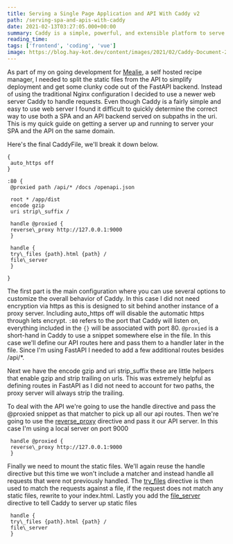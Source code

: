 ```yaml
---
title: Serving a Single Page Application and API With Caddy v2
path: /serving-spa-and-apis-with-caddy
date: 2021-02-13T03:27:05.000+00:00
summary: Caddy is a simple, powerful, and extensible platform to serve your sites, services, and apps, written in Go. It's ability to split your SPA and API with a short and simple config makes it my favorite web-server for my projects. 
reading_time: 
tags: ['frontend', 'coding', 'vue']
image: https://blog.hay-kot.dev/content/images/2021/02/Caddy-Document-2.png
---
```


As part of my on going development for [Mealie](https://github.com/hay-kot/mealie), a self hosted recipe manager, I needed to split the static files from the API to simplify deployment and get some clunky code out of the FastAPI backend. Instead of using the traditional Nginx configuration I decided to use a newer web server Caddy to handle requests. Even though Caddy is a fairly simple and easy to use web server I found it difficult to quickly determine the correct way to use both a SPA and an API backend served on subpaths in the uri. This is my quick guide on getting a server up and running to server your SPA and the API on the same domain. 

Here's the final CaddyFile, we'll break it down below.

```
{
 auto_https off
}

:80 {
 @proxied path /api/* /docs /openapi.json

 root * /app/dist
 encode gzip
 uri strip\_suffix /
 
 handle @proxied {
 reverse\_proxy http://127.0.0.1:9000 
 }

 handle {
 try\_files {path}.html {path} /
 file\_server 
 }

}
```

The first part is the main configuration where you can use several options to customize the overall behavior of Caddy. In this case I did not need encryption via https as this is designed to sit behind another instance of a proxy server. Including auto_https off will disable the automatic https through lets encrypt. `:80` refers to the port that Caddy will listen on, everything included in the `{}` will be associated with port 80. `@proxied` is a short-hand in Caddy to use a snippet somewhere else in the file. In this case we'll define our API routes here and pass them to a handler later in the file. Since I'm using FastAPI I needed to add a few additional routes besides /api/*. 

Next we have the encode gzip and uri strip_suffix these are little helpers that enable gzip and strip trailing on urls. This was extremely helpful as defining routes in FastAPI as I did not need to account for two paths, the proxy server will always strip the trailing. 

To deal with the API we're going to use the handle directive and pass the @proxied snippet as that matcher to pick up all our api routes. Then we're going to use the [reverse\_proxy](https://caddyserver.com/docs/caddyfile/directives/reverse_proxy) directive and pass it our API server. In this case I'm using a local server on port 9000

```
 handle @proxied {
 reverse\_proxy http://127.0.0.1:9000 
 }
 ```
 
 Finally we need to mount the static files. We'll again reuse the handle directive but this time we won't include a matcher and instead handle all requests that were not previously handled. The [try_files](https://caddyserver.com/docs/caddyfile/directives/try_files) directive is then used to match the requests against a file, if the request does not match any static files, rewrite to your index.html. Lastly you add the [file_server](https://caddyserver.com/docs/caddyfile/directives/file_server) directive to tell Caddy to server up static files

```
 handle {
 try\_files {path}.html {path} /
 file\_server 
 }
 ```